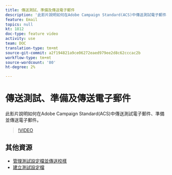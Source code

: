```yaml
---
title: 傳送測試、準備及傳送電子郵件
description: '此影片說明如何在Adobe Campaign Standard(ACS)中傳送測試電子郵件、準備並傳送電子郵件。 '
feature: Email
topics: null
kt: 1812
doc-type: feature video
activity: use
team: DOC
translation-type: tm+mt
source-git-commit: a2f194821a9ce06272eaed979ee2d8c62cccac2b
workflow-type: tm+mt
source-wordcount: '80'
ht-degree: 2%

---
```



# 傳送測試、準備及傳送電子郵件

此影片說明如何在Adobe Campaign Standard(ACS)中傳送測試電子郵件、準備並傳送電子郵件。

>[!VIDEO](https://video.tv.adobe.com/v/24013/)

## 其他資源

* [管理測試設定檔並傳送校樣](https://docs.adobe.com/content/help/en/campaign-standard/using/testing-and-sending/preparing-and-testing-messages/managing-test-profiles-and-sending-proofs.html)
* [建立測試設定檔](/help/profiles-and-audiences/creating-a-profile.md)

